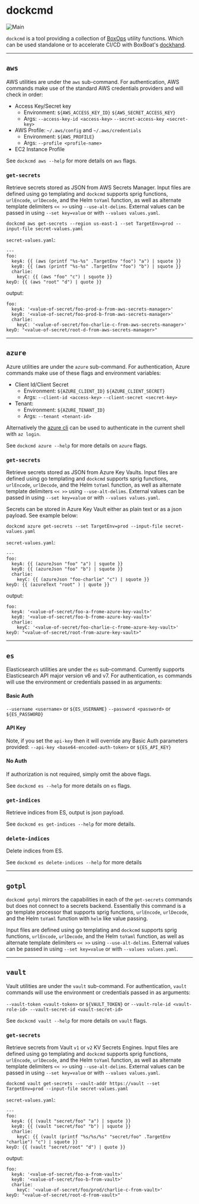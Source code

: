 # dockcmd
![Main](https://github.com/boxboat/dockcmd/workflows/Main/badge.svg?branch=master)

`dockcmd` is a tool providing a collection of [BoxOps](https://boxops.io) utility functions. Which can be used standalone or to accelerate CI/CD with BoxBoat's [dockhand](https://github.com/boxboat/dockhand).


***
## `aws`


AWS utilities are under the `aws` sub-command. For authentication, AWS commands make use of the standard AWS credentials providers and will check in order:

* Access Key/Secret key
  * Environment: `${AWS_ACCESS_KEY_ID}` `${AWS_SECRET_ACCESS_KEY}`
  * Args: `--access-key-id <access-key>` `--secret-access-key <secret-key>`
* AWS Profile: `~/.aws/config` and `~/.aws/credentials`
  * Environment: `${AWS_PROFILE}`
  * Args: `--profile <profile-name>`  
* EC2 Instance Profile

See `dockcmd aws --help` for more details on `aws` flags.

### `get-secrets`

Retrieve secrets stored as JSON from AWS Secrets Manager. Input files are defined using go templating and `dockcmd` supports sprig functions, `urlEncode`, `urlDecode`, and the Helm `toYaml` function, as well as alternate template delimiters `<< >>` using `--use-alt-delims`. External values can be passed in using `--set key=value` or with `--values values.yaml`.

`dockcmd aws get-secrets --region us-east-1 --set TargetEnv=prod --input-file secret-values.yaml`

`secret-values.yaml`:
```
---
foo:
  keyA: {{ (aws (printf "%s-%s" .TargetEnv "foo") "a") | squote }}
  keyB: {{ (aws (printf "%s-%s" .TargetEnv "foo") "b") | squote }}
  charlie:
    keyC: {{ (aws "foo" "c") | squote }}
keyD: {{ (aws "root" "d") | quote }}
```

output:
```
foo:
  keyA: '<value-of-secret/foo-prod-a-from-aws-secrets-manager>'
  keyB: '<value-of-secret/foo-prod-b-from-aws-secrets-manager>'
  charlie:
    keyC: '<value-of-secret/foo-charlie-c-from-aws-secrets-manager>'
keyD: "<value-of-secret/root-d-from-aws-secrets-manager>"
```
***
## `azure`

Azure utilities are under the `azure` sub-command. For authentication, Azure commands make use of these flags and environment variables:

* Client Id/Client Secret
  * Environment: `${AZURE_CLIENT_ID}` `${AZURE_CLIENT_SECRET}`
  * Args: `--client-id <access-key>` `--client-secret <secret-key>`
* Tenant:
  * Environment: `${AZURE_TENANT_ID}`
  * Args: `--tenant <tenant-id>`

Alternatively the [azure cli](https://docs.microsoft.com/en-us/cli/azure/install-azure-cli?view=azure-cli-latest) can be used to authenticate in the current shell with `az login`.

See `dockcmd azure --help` for more details on `azure` flags.

### `get-secrets`

Retrieve secrets stored as JSON from Azure Key Vaults. Input files are defined using go templating and `dockcmd` supports sprig functions, `urlEncode`, `urlDecode`, and the Helm `toYaml` function, as well as alternate template delimiters `<< >>` using `--use-alt-delims`. External values can be passed in using `--set key=value` or with `--values values.yaml`.

Secrets can be stored in Azure Key Vault either as plain text or as a json payload. See example below:

`dockcmd azure get-secrets --set TargetEnv=prod --input-file secret-values.yaml`

`secret-values.yaml`:
```
---
foo:
  keyA: {{ (azureJson "foo" "a") | squote }}
  keyB: {{ (azureJson "foo" "b") | squote }}
  charlie:
    keyC: {{ (azureJson "foo-charlie" "c") | squote }}
keyD: {{ (azureText "root" ) | quote }}
```

output:
```
foo:
  keyA: '<value-of-secret/foo-a-frome-azure-key-vault>'
  keyB: '<value-of-secret/foo-b-frome-azure-key-vault>'
  charlie:
    keyC: '<value-of-secret/foo-charlie-c-frome-azure-key-vault>'
keyD: "<value-of-secret/root-from-azure-key-vault>"
```

***

## `es`
Elasticsearch utilities are under the `es` sub-command. Currently supports Elasticsearch API major version v6 and v7. For authentication, `es` commands will use the environment or credentials passed in as arguments:

#### Basic Auth
`--username <username>` or `${ES_USERNAME}`
`--password <password>` or `${ES_PASSWORD}`

#### API Key
Note, if you set the `api-key` then it will override any Basic Auth parameters provided:
`--api-key <base64-encoded-auth-token>` or `${ES_API_KEY}`

#### No Auth
If authorization is not required, simply omit the above flags.

See `dockcmd es --help` for more details on `es` flags.

### `get-indices`
Retrieve indices from ES, output is json payload.

See `dockcmd es get-indices --help` for more details.

### `delete-indices`
Delete indices from ES.

See `dockcmd es delete-indices --help` for more details

***
## `gotpl`
`dockcmd gotpl` mirrors the capabilities in each of the `get-secrets` commands but does not connect to a secrets backend. Essentially this command is a go template processor that supports sprig functions, `urlEncode`, `urlDecode`, and the Helm `toYaml` function with `helm` like value passing.

Input files are defined using go templating and `dockcmd` supports sprig functions, `urlEncode`, `urlDecode`, and the Helm `toYaml` function, as well as alternate template delimiters `<< >>` using `--use-alt-delims`. External values can be passed in using `--set key=value` or with `--values values.yaml`.
***
## `vault`

Vault utilities are under the `vault` sub-command. For authentication, `vault` commands will use the environment or credentials passed in as arguments:

`--vault-token <vault-token>` or `${VAULT_TOKEN}`
or
`--vault-role-id <vault-role-id> --vault-secret-id <vault-secret-id>`

See `dockcmd vault --help` for more details on `vault` flags.

### `get-secrets`

Retrieve secrets from Vault `v1` or `v2` KV Secrets Engines. Input files are defined using go templating and `dockcmd` supports sprig functions, `urlEncode`, `urlDecode`, and the Helm `toYaml` function, as well as alternate template delimiters `<< >>` using `--use-alt-delims`. External values can be passed in using `--set key=value` or with `--values values.yaml`.

`dockcmd vault get-secrets --vault-addr https://vault --set TargetEnv=prod --input-file secret-values.yaml`

`secret-values.yaml`:
```
---
foo:
  keyA: {{ (vault "secret/foo" "a") | squote }}
  keyB: {{ (vault "secret/foo" "b") | squote }}
  charlie:
    keyC: {{ (vault (printf "%s/%s/%s" "secret/foo" .TargetEnv "charlie") "c") | squote }}
keyD: {{ (vault "secret/root" "d") | quote }}
```

output:
```
foo:
  keyA: '<value-of-secret/foo-a-from-vault>'
  keyB: '<value-of-secret/foo-b-from-vault>'
  charlie:
    keyC: '<value-of-secret/foo/prod/charlie-c-from-vault>'
keyD: "<value-of-secret/root-d-from-vault>"
```
